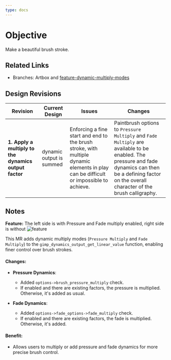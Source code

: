 ```yaml
---
type: docs
---
```


# Objective

Make a beautiful brush stroke.

## Related Links

- Branches: Artbox and [feature-dynamic-multiply-modes](https://gitlab.gnome.org/pixelmixer/artbox/-/tree/feature-dynamic-multiply-modes?ref_type=heads)

## Design Revisions

| **Revision**  | **Current Design**  | **Issues**  | **Changes** |
|--------------------------------------------|---------------------------------------------------------------------------------------------|----------------------------------------------------------------------------------------------|-----------------------------------------------------------|
| **1. Apply a multiply to the dynamics output factor** | dynamic output is summed | Enforcing a fine start and end to the brush stroke, with multiple dynamic elements in play can be difficult or impossible to achieve.  | Paintbrush options to `Pressure Multiply` and `Fade Multiply` are available to be enabled. The pressure and fade dynamics can then be a defining factor on the overall character of the brush calligraphy. |

## Notes

**Feature:** The left side is with Pressure and Fade multiply enabled, right side is without
![feature](/images/diagrams/brush-dynamic-multiply-modes.webp)

This MR adds dynamic multiply modes (`Pressure Multiply` and `Fade Multiply`) to the `gimp_dynamics_output_get_linear_value` function, enabling finer control over brush strokes.

#### Changes:
- **Pressure Dynamics**: 
  - Added `options->brush_pressure_multiply` check.
  - If enabled and there are existing factors, the pressure is multiplied. Otherwise, it's added as usual.
  
- **Fade Dynamics**: 
  - Added `options->fade_options->fade_multiply` check.
  - If enabled and there are existing factors, the fade is multiplied. Otherwise, it's added.

#### Benefit:
- Allows users to multiply or add pressure and fade dynamics for more precise brush control.
